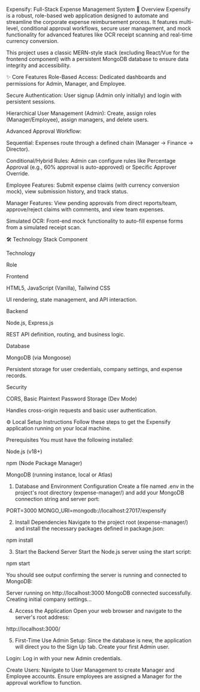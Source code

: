 Expensify: Full-Stack Expense Management System
🚀 Overview
Expensify is a robust, role-based web application designed to automate and streamline the corporate expense reimbursement process. It features multi-level, conditional approval workflows, secure user management, and mock functionality for advanced features like OCR receipt scanning and real-time currency conversion.

This project uses a classic MERN-style stack (excluding React/Vue for the frontend component) with a persistent MongoDB database to ensure data integrity and accessibility.

✨ Core Features
Role-Based Access: Dedicated dashboards and permissions for Admin, Manager, and Employee.

Secure Authentication: User signup (Admin only initially) and login with persistent sessions.

Hierarchical User Management (Admin): Create, assign roles (Manager/Employee), assign managers, and delete users.

Advanced Approval Workflow:

Sequential: Expenses route through a defined chain (Manager → Finance → Director).

Conditional/Hybrid Rules: Admin can configure rules like Percentage Approval (e.g., 60% approval is auto-approved) or Specific Approver Override.

Employee Features: Submit expense claims (with currency conversion mock), view submission history, and track status.

Manager Features: View pending approvals from direct reports/team, approve/reject claims with comments, and view team expenses.

Simulated OCR: Front-end mock functionality to auto-fill expense forms from a simulated receipt scan.

🛠️ Technology Stack
Component

Technology

Role

Frontend

HTML5, JavaScript (Vanilla), Tailwind CSS

UI rendering, state management, and API interaction.

Backend

Node.js, Express.js

REST API definition, routing, and business logic.

Database

MongoDB (via Mongoose)

Persistent storage for user credentials, company settings, and expense records.

Security

CORS, Basic Plaintext Password Storage (Dev Mode)

Handles cross-origin requests and basic user authentication.

⚙️ Local Setup Instructions
Follow these steps to get the Expensify application running on your local machine.

Prerequisites
You must have the following installed:

Node.js (v18+)

npm (Node Package Manager)

MongoDB (running instance, local or Atlas)

1. Database and Environment Configuration
Create a file named .env in the project's root directory (expense-manager/) and add your MongoDB connection string and server port:

PORT=3000
MONGO_URI=mongodb://localhost:27017/expensify

2. Install Dependencies
Navigate to the project root (expense-manager/) and install the necessary packages defined in package.json:

npm install

3. Start the Backend Server
Start the Node.js server using the start script:

npm start

You should see output confirming the server is running and connected to MongoDB:

Server running on http://localhost:3000
MongoDB connected successfully.
Creating initial company settings...

4. Access the Application
Open your web browser and navigate to the server's root address:

http://localhost:3000/

5. First-Time Use
Admin Setup: Since the database is new, the application will direct you to the Sign Up tab. Create your first Admin user.

Login: Log in with your new Admin credentials.

Create Users: Navigate to User Management to create Manager and Employee accounts. Ensure employees are assigned a Manager for the approval workflow to function.
